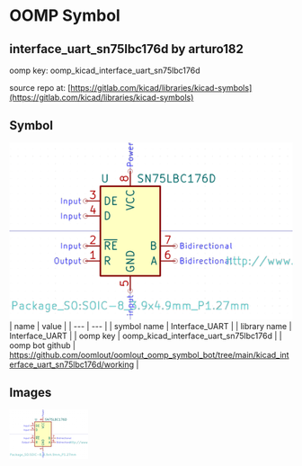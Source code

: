 # OOMP Symbol  
## interface_uart_sn75lbc176d  by arturo182  
  
oomp key: oomp_kicad_interface_uart_sn75lbc176d  
  
source repo at: [https://gitlab.com/kicad/libraries/kicad-symbols](https://gitlab.com/kicad/libraries/kicad-symbols)  
## Symbol  
  
[![working.png](working_600.png)](working.png)  
| name | value | 
| --- | --- | 
| symbol name | Interface_UART | 
| library name | Interface_UART | 
| oomp key | oomp_kicad_interface_uart_sn75lbc176d | 
| oomp bot github | https://github.com/oomlout/oomlout_oomp_symbol_bot/tree/main/kicad_interface_uart_sn75lbc176d/working | 
## Images  
  
[![working.png](working_140.png)](working.png)  
